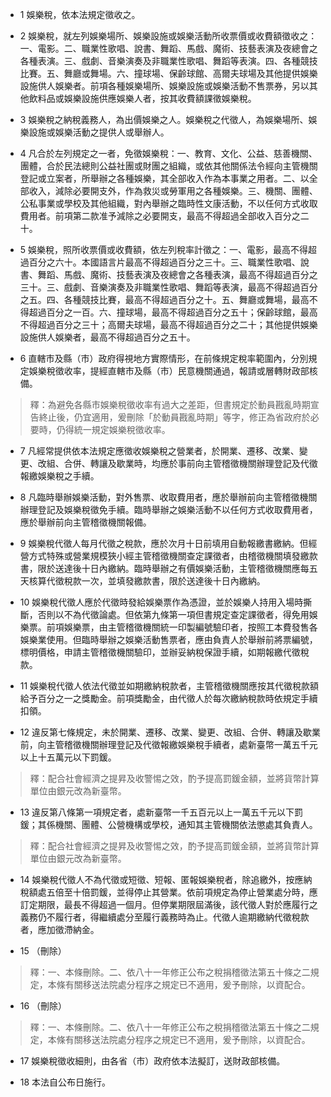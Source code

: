 * 1 娛樂稅，依本法規定徵收之。

* 2 娛樂稅，就左列娛樂場所、娛樂設施或娛樂活動所收票價或收費額徵收之：一、電影。二、職業性歌唱、說書、舞蹈、馬戲、魔術、技藝表演及夜總會之各種表演。三、戲劇、音樂演奏及非職業性歌唱、舞蹈等表演。四、各種競技比賽。五、舞廳或舞場。六、撞球場、保齡球館、高爾夫球場及其他提供娛樂設施供人娛樂者。前項各種娛樂場所、娛樂設施或娛樂活動不售票券，另以其他飲料品或娛樂設施供應娛樂人者，按其收費額課徵娛樂稅。

* 3 娛樂稅之納稅義務人，為出價娛樂之人。娛樂稅之代徵人，為娛樂場所、娛樂設施或娛樂活動之提供人或舉辦人。

* 4 凡合於左列規定之一者，免徵娛樂稅：一、教育、文化、公益、慈善機關、團體，合於民法總則公益社團或財團之組織，或依其他關係法令經向主管機關登記或立案者，所舉辦之各種娛樂，其全部收入作為本事業之用者。二、以全部收入，減除必要開支外，作為救災或勞軍用之各種娛樂。三、機關、團體、公私事業或學校及其他組織，對內舉辦之臨時性文康活動，不以任何方式收取費用者。前項第二款准予減除之必要開支，最高不得超過全部收入百分之二十。

* 5 娛樂稅，照所收票價或收費額，依左列稅率計徵之：一、電影，最高不得超過百分之六十。本國語言片最高不得超過百分之三十。三、職業性歌唱、說書、舞蹈、馬戲、魔術、技藝表演及夜總會之各種表演，最高不得超過百分之三十。三、戲劇、音樂演奏及非職業性歌唱、舞蹈等表演，最高不得超過百分之五。四、各種競技比賽，最高不得超過百分之十。五、舞廳或舞場，最高不得超過百分之一百。六、撞球場，最高不得超過百分之五十；保齡球館，最高不得超過百分之三十；高爾夫球場，最高不得超過百分之二十；其他提供娛樂設施供人娛樂者，最高不得超過百分之五十。

* 6 直轄市及縣（市）政府得視地方實際情形，在前條規定稅率範圍內，分別規定娛樂稅徵收率，提經直轄市及縣（市）民意機關通過，報請或層轉財政部核備。

> 釋：為避免各縣市娛樂稅徵收率有過大之差距，但書規定於動員戡亂時期宣告終止後，仍宜適用，爰刪除「於動員戡亂時期」等字，修正為省政府於必要時，仍得統一規定娛樂稅徵收率。

* 7 凡經常提供依本法規定應徵收娛樂稅之營業者，於開業、遷移、改業、變更、改組、合併、轉讓及歇業時，均應於事前向主管稽徵機關辦理登記及代徵報繳娛樂稅之手續。

* 8 凡臨時舉辦娛樂活動，對外售票、收取費用者，應於舉辦前向主管稽徵機關辦理登記及娛樂稅徵免手續。臨時舉辦之娛樂活動不以任何方式收取費用者，應於舉辦前向主管稽徵機關報備。

* 9 娛樂稅代徵人每月代徵之稅款，應於次月十日前填用自動報繳書繳納。但經營方式特殊或營業規模狹小經主管稽徵機關查定課徵者，由稽徵機關填發繳款書，限於送達後十日內繳納。臨時舉辦之有價娛樂活動，主管稽徵機關應每五天核算代徵稅款一次，並填發繳款書，限於送達後十日內繳納。

* 10 娛樂稅代徵人應於代徵時發給娛樂票作為憑證，並於娛樂人持用入場時撕斷，否則以不為代徵論處。但依第九條第一項但書規定查定課徵者，得免用娛樂票。前項娛樂票，由主管稽徵機關統一印製編號驗印者，按照工本費發售各娛樂業使用。但臨時舉辦之娛樂活動售票者，應由負責人於舉辦前將票編號，標明價格，申請主管稽徵機關驗印，並辦妥納稅保證手續，如期報繳代徵稅款。

* 11 娛樂稅代徵人依法代徵並如期繳納稅款者，主管稽徵機關應按其代徵稅款額給予百分之一之獎勵金。前項獎勵金，由代徵人於每次繳納稅款時依規定手續扣領。

* 12 違反第七條規定，未於開業、遷移、改業、變更、改組、合併、轉讓及歇業前，向主管稽徵機關辦理登記及代徵報繳娛樂稅手續者，處新臺幣一萬五千元以上十五萬元以下罰鍰。

> 釋：配合社會經濟之提昇及收警惕之效，酌予提高罰鍰金額，並將貨幣計算單位由銀元改為新臺幣。

* 13 違反第八條第一項規定者，處新臺幣一千五百元以上一萬五千元以下罰鍰；其係機關、團體、公營機構或學校，通知其主管機關依法懲處其負責人。

> 釋：配合社會經濟之提昇及收警惕之效，酌予提高罰鍰金額，並將貨幣計算單位由銀元改為新臺幣。

* 14 娛樂稅代徵人不為代徵或短徵、短報、匿報娛樂稅者，除追繳外，按應納稅額處五倍至十倍罰鍰，並得停止其營業。依前項規定為停止營業處分時，應訂定期限，最長不得超過一個月。但停業期限屆滿後，該代徵人對於應履行之義務仍不履行者，得繼續處分至履行義務時為止。代徵人逾期繳納代徵稅款者，應加徵滯納金。

* 15 （刪除）

> 釋：一、本條刪除。二、依八十一年修正公布之稅捐稽徵法第五十條之二規定，本條有關移送法院處分程序之規定已不適用，爰予刪除，以資配合。

* 16 （刪除）

> 釋：一、本條刪除。二、依八十一年修正公布之稅捐稽徵法第五十條之二規定，本條有關移送法院處分程序之規定已不適用，爰予刪除，以資配合。

* 17 娛樂稅徵收細則，由各省（市）政府依本法擬訂，送財政部核備。

* 18 本法自公布日施行。

